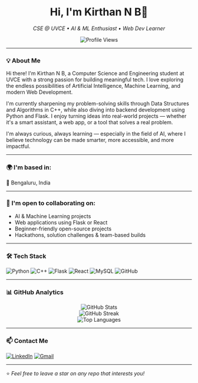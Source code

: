 <h1 align="center">Hi, I'm Kirthan N B👋</h1>

<p align="center">
  <em>CSE @ UVCE • AI & ML Enthusiast • Web Dev Learner</em>
</p>

<p align="center">
  <img src="https://komarev.com/ghpvc/?username=KirthanNB&label=Profile%20views&color=0e75b6&style=flat" alt="Profile Views" />
</p>

---

### 💡 About Me

Hi there! I'm Kirthan N B, a Computer Science and Engineering student at UVCE with a strong passion for building meaningful tech. I love exploring the endless possibilities of Artificial Intelligence, Machine Learning, and modern Web Development.

I'm currently sharpening my problem-solving skills through Data Structures and Algorithms in C++, while also diving into backend development using Python and Flask. I enjoy turning ideas into real-world projects — whether it's a smart assistant, a web app, or a tool that solves a real problem.

I'm always curious, always learning — especially in the field of AI, where I believe technology can be made smarter, more accessible, and more impactful.

---

### 🌍 I'm based in:
📍 Bengaluru, India

---

### 🤝 I'm open to collaborating on:
- AI & Machine Learning projects  
- Web applications using Flask or React  
- Beginner-friendly open-source projects  
- Hackathons, solution challenges & team-based builds
  
---

### 🛠️ Tech Stack
![Python](https://img.shields.io/badge/Python-3776AB?style=flat&logo=python&logoColor=white)
![C++](https://img.shields.io/badge/C++-00599C?style=flat&logo=cplusplus&logoColor=white)
![Flask](https://img.shields.io/badge/Flask-black?style=flat&logo=flask)
![React](https://img.shields.io/badge/React-20232A?style=flat&logo=react&logoColor=61DAFB)
![MySQL](https://img.shields.io/badge/MySQL-00000F?style=flat&logo=mysql&logoColor=white)
![GitHub](https://img.shields.io/badge/GitHub-181717?style=flat&logo=github)

---

### 📊 GitHub Analytics

<div align="center">
  <img src="https://github-readme-stats.vercel.app/api?username=KirthanNB&show_icons=true&theme=tokyonight" alt="GitHub Stats" />
</div>

<div align="center">
  <img src="https://streak-stats.demolab.com?user=KirthanNB&theme=highcontrast&hide_border=false" alt="GitHub Streak" onerror="this.style.display='none'" />
</div>

<div align="center">
  <img src="https://github-readme-stats.vercel.app/api/top-langs/?username=KirthanNB&layout=compact&theme=onedark" alt="Top Languages" />
</div>

---

### 📫 Contact Me
[![LinkedIn](https://img.shields.io/badge/LinkedIn-blue?style=flat&logo=linkedin&logoColor=white)](https://www.linkedin.com/in/kirthan-nb-8b522530b)
[![Gmail](https://img.shields.io/badge/Gmail-D14836?style=flat&logo=gmail&logoColor=white)](mailto:kirthannb@gmail.com)

---

⭐ *Feel free to leave a star on any repo that interests you!*
